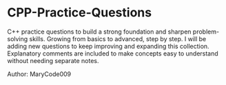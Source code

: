 # CPP-Practice-Questions
C++ practice questions to build a strong foundation and sharpen problem-solving skills. Growing from basics to advanced, step by step. I will be adding new questions to keep improving and expanding this collection. Explanatory comments are included to make concepts easy to understand without needing separate notes.

Author: MaryCode009
